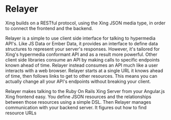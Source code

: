 # Relayer

Xing builds on a RESTful protocol, using the Xing JSON media type, in order to connect the frontend and the backend.

Relayer is a simple to use client side interface for talking to hypermedia API's. Like JS Data or Ember Data, it provides an interface to define data structures to represent your server's responses.  However, it's tailored for Xing's hypermedia conformant API and as a result more powerful. Other client side libraries consume an API by making calls to specific endpoints known ahead of time. Relayer instead consumes an API much like a user interacts with a web browser. Relayer starts at a single URL it knows ahead of time, then follows links to get to other resources. This means you can actually change all your API's endpoints without breaking your client.

Relayer makes talking to the Ruby On Rails Xing Server from your Angular.js Xing frontend easy. You define JSON resources and the relationships between those resources using a simple DSL. Then Relayer manages communication with your backend server. It figures out how to find resource URLs
